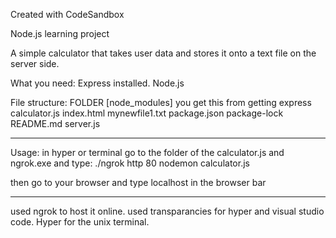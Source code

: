 Created with CodeSandbox


Node.js learning project

A simple calculator that takes user data and stores it onto a text file on the server side. 

What you need:
Express installed.
Node.js 

File structure:
FOLDER [node_modules] you get this from getting express
calculator.js
index.html
mynewfile1.txt
package.json
package-lock
README.md
server.js

____________________________
Usage:
in hyper or terminal go to the folder of the calculator.js and ngrok.exe and type:
./ngrok http 80
nodemon calculator.js

then go to your browser and type localhost in the browser bar

____________________________


used ngrok to host it online.
used transparancies for hyper and visual studio code. 
Hyper for the unix terminal.
